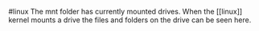 #linux 
The mnt folder has currently mounted drives. When the [[linux]] kernel mounts a drive the files and folders on the drive can be seen here.